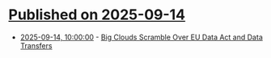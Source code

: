# [Published on 2025-09-14](index.md)

* [2025-09-14, 10:00:00](https://soylentnews.org/article.pl?sid=25/09/13/1342246&from=rss) - [Big Clouds Scramble Over EU Data Act and Data Transfers](https://soylentnews.org/article.pl?sid=25/09/13/1342246&from=rss)
